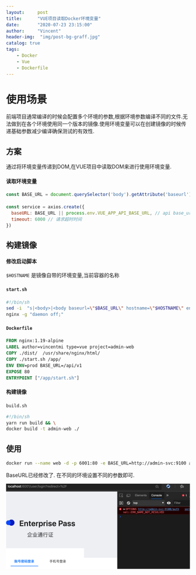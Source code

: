 ```yaml
---
layout:     post
title:      "VUE项目读取Docker环境变量"
date:       "2020-07-23 23:15:00"
author:     "Vincent"
header-img:  "img/post-bg-graff.jpg"
catalog: true
tags:
    - Docker
    - Vue
    - Dockerfile
---
```


# 使用场景

前端项目通常编译的时候会配置多个环境的参数,根据环境参数编译不同的文件.无法做到在各个环境使用同一个版本的镜像.使用环境变量可以在创建镜像的时候传递基础参数减少编译确保测试的有效性.

## 方案

通过将环境变量传递到DOM,在VUE项目中读取DOM来进行使用环境变量.

#### 读取环境变量

```js
const BASE_URL = document.querySelector('body').getAttribute('baseurl')

const service = axios.create({
  baseURL: BASE_URL || process.env.VUE_APP_API_BASE_URL, // api base_url
  timeout: 6000 // 请求超时时间
})

```

##  构建镜像

#### 修改启动脚本

```$HOSTNAME``` 是镜像自带的环境变量,当前容器的名称

####  ```start.sh```

```sh
#!/bin/sh
sed -i  "s|<body>|<body baseurl=\"$BASE_URL\" hostname=\"$HOSTNAME\" env=\"$ENV\">|"  /usr/share/nginx/html/index.html
nginx -g "daemon off;"
```

#### ```Dockerfile```

```Dockerfile
FROM nginx:1.19-alpine
LABEL author=vincentmi type=vue project=admin-web
COPY ./dist/  /usr/share/nginx/html/
COPY ./start.sh /app/
ENV ENV=prod BASE_URL=/api/v1
EXPOSE 80
ENTRYPOINT ["/app/start.sh"]


```

#### 构建镜像

```build.sh```

```sh
#!/bin/sh
yarn run build && \
docker build -t admin-web ./
```

##  使用

```sh
docker run --name web -d -p 6001:80 -e BASE_URL=http://admin-svc:9100 admin-web
```

BaseURL已经修改了. 在不同的环境设置不同的参数即可.

![preview](/img/in-post/adminweb.png)

 

